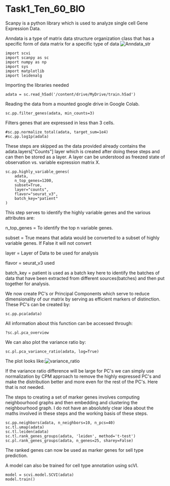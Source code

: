 # Task1_Ten_60_BIO
Scanpy is a python library which is used to analyze single cell Gene Expression Data.

Anndata is a type of matrix data structure organization class that has a specific form of data matrix for a specific type of data 
![Anndata_str](https://user-images.githubusercontent.com/99180702/193336621-2d53ca6c-e8bc-4682-a0a8-df23859d6621.png)

```
import scvi
import scanpy as sc
import numpy as np
import sys
import matplotlib
import leidenalg
```

Importing the libraries needed

```
adata = sc.read_h5ad('/content/drive/MyDrive/train.h5ad')
```

Reading the data from a mounted google drive in Google Colab.

```
sc.pp.filter_genes(adata, min_counts=3)
```
Filters genes that are expressed in less than 3 cells.

```
#sc.pp.normalize_total(adata, target_sum=1e4)
#sc.pp.log1p(adata)
```
These steps are skipped as the data provided already contains the adata.layers["Counts"] layer which is created after doing these steps and can then be stored as a layer. A layer can be understood as freezed state of observation vs. variable expression matrix X. 

```
sc.pp.highly_variable_genes(
    adata,
    n_top_genes=1200,
    subset=True,
    layer="counts",
    flavor="seurat_v3",
    batch_key="patient"
)
```
This step serves to identify the highly variable genes and the various attributes are:

n_top_genes = To identify the top n variable genes.

subset = True means that adata would be converted to a subset of highly variable genes. If False it will not convert

layer = Layer of Data to be used for analysis

flavor = seurat_v3 used

batch_key = patient is used as a batch key here to identify the batches of data that have been extracted from different sources(batches) and then put together for analysis.

We now create PC's or Principal Components which serve to reduce dimensionality of our matrix by serving as efficient markers of distinction. These PC's can be created by:

```
sc.pp.pca(adata)
```
All information about this function can be accessed through:
```
?sc.pl.pca_overview
```
We can also plot the variance ratio by:
```
sc.pl.pca_variance_ratio(adata, log=True)
```
The plot looks like:![variance_ratio](https://user-images.githubusercontent.com/99180702/193353671-e08bef1d-6acd-485d-8b2e-ecb48a1160ed.png)

If the variance ratio difference will be large for PC's we can simply use normalization by CPM approach to remove the highly expressed PC's and make the distribution better and more even for the rest of the PC's. Here that is not needed.

The steps to creating a set of marker genes involves computing neighbourhood graphs and then embedding and clustering the neighbourhood graph. I do not have an absolutely clear idea about the maths involved in these steps and the working basis of these steps.
```
sc.pp.neighbors(adata, n_neighbors=10, n_pcs=40)
sc.tl.umap(adata)
sc.tl.leiden(adata)
sc.tl.rank_genes_groups(adata, 'leiden', method='t-test')
sc.pl.rank_genes_groups(adata, n_genes=25, sharey=False)
```
The ranked genes can now be used as marker genes for sell type prediction.

A model can also be trained for cell type annotation using scVI.

```
model = scvi.model.SCVI(adata)
model.train()
```
